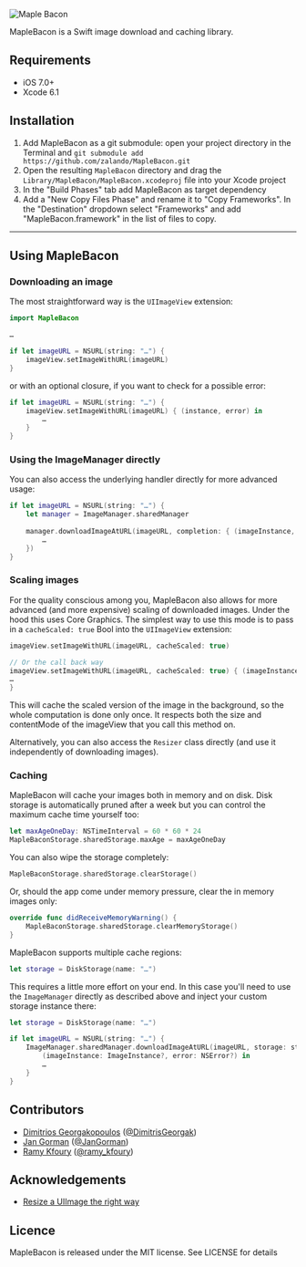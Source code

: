 ![Maple Bacon](https://dl.dropboxusercontent.com/u/512759/MapleBacon.png)


MapleBacon is a Swift image download and caching library.

## Requirements

- iOS 7.0+
- Xcode 6.1

## Installation

1. Add MapleBacon as a git submodule: open your project directory in the Terminal and `git submodule add https://github.com/zalando/MapleBacon.git`
2. Open the resulting `MapleBacon` directory and drag the `Library/MapleBacon/MapleBacon.xcodeproj` file into your Xcode project
3. In the "Build Phases" tab add MapleBacon as target dependency
4. Add a "New Copy Files Phase" and rename it to "Copy Frameworks". In the "Destination" dropdown select "Frameworks" and add "MapleBacon.framework" in the list of files to copy.

---

## Using MapleBacon

### Downloading an image

The most straightforward way is the `UIImageView` extension:

```swift
import MapleBacon

…

if let imageURL = NSURL(string: "…") {
	imageView.setImageWithURL(imageURL)
}
```

or with an optional closure, if you want to check for a possible error:

```swift
if let imageURL = NSURL(string: "…") {
	imageView.setImageWithURL(imageURL) { (instance, error) in
		…
	}
}
```

### Using the ImageManager directly

You can also access the underlying handler directly for more advanced usage:

```swift
if let imageURL = NSURL(string: "…") {
	let manager = ImageManager.sharedManager
	
	manager.downloadImageAtURL(imageURL, completion: { (imageInstance, error) in
		…
	})
}
```

### Scaling images

For the quality conscious among you, MapleBacon also allows for more advanced (and more expensive) scaling of downloaded images. Under the hood this uses Core Graphics. The simplest way to use this mode is to pass in a `cacheScaled: true` Bool into the `UIImageView` extension:

```swift
imageView.setImageWithURL(imageURL, cacheScaled: true)

// Or the call back way
imageView.setImageWithURL(imageURL, cacheScaled: true) { (imageInstance, error) in
…
}

```

This will cache the scaled version of the image in the background, so the whole computation is done only once. It respects both the size and contentMode of the imageView that you call this method on.

Alternatively, you can also access the `Resizer` class directly (and use it independently of downloading images).


### Caching

MapleBacon will cache your images both in memory and on disk. Disk storage is automatically pruned after a week but you can control the maximum cache time yourself too:

```swift
let maxAgeOneDay: NSTimeInterval = 60 * 60 * 24
MapleBaconStorage.sharedStorage.maxAge = maxAgeOneDay
```

You can also wipe the storage completely:

```swift
MapleBaconStorage.sharedStorage.clearStorage()
```

Or, should the app come under memory pressure, clear the in memory images only:

```swift
override func didReceiveMemoryWarning() {
	MapleBaconStorage.sharedStorage.clearMemoryStorage()
}
```

MapleBacon supports multiple cache regions:

```swift
let storage = DiskStorage(name: "…")
```

This requires a little more effort on your end. In this case you'll need to use the `ImageManager` directly as described above and inject your custom storage instance there:

```swift
let storage = DiskStorage(name: "…")

if let imageURL = NSURL(string: "…") {
	ImageManager.sharedManager.downloadImageAtURL(imageURL, storage: storage) {
		(imageInstance: ImageInstance?, error: NSError?) in
		…
	}
}
```



## Contributors

- [Dimitrios Georgakopoulos](https://github.com/gdj4ever) ([@DimitrisGeorgak](https://twitter.com/DimitrisGeorgak))
- [Jan Gorman](https://github.com/JanGorman) ([@JanGorman](https://twitter.com/JanGorman))
- [Ramy Kfoury](https://github.com/ramy-kfoury) ([@ramy_kfoury](https://twitter.com/ramy_kfoury))

## Acknowledgements

- [Resize a UIImage the right way](http://vocaro.com/trevor/blog/2009/10/12/resize-a-uiimage-the-right-way/)


## Licence

MapleBacon is released under the MIT license. See LICENSE for details
